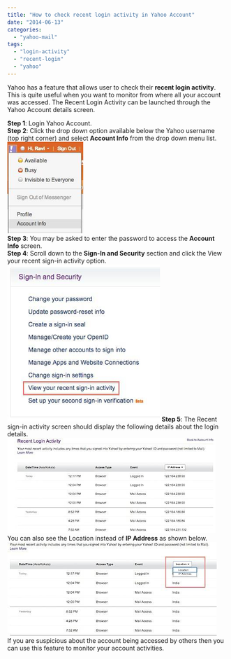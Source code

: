 ```yaml
---
title: "How to check recent login activity in Yahoo Account"
date: "2014-06-13"
categories: 
  - "yahoo-mail"
tags: 
  - "login-activity"
  - "recent-login"
  - "yahoo"
---
```


Yahoo has a feature that allows user to check their **recent login activity**. This is quite useful when you want to monitor from where all your account was accessed. The Recent Login Activity can be launched through the Yahoo Account details screen.

**Step 1**: Login Yahoo Account.  
**Step 2**: Click the drop down option available below the Yahoo username (top right corner) and select **Account Info** from the drop down menu list.  
![201210071214.jpg](/assets/images/201210071214.jpg)  
**Step 3**: You may be asked to enter the password to access the **Account Info** screen.  
**Step 4**: Scroll down to the **Sign-In and Security** section and click the View your recent sign-in activity option.  
![201210071220.jpg](/assets/images/201210071220.jpg) **Step 5**: The Recent sign-in activity screen should display the following details about the login details.  
![Recent Login Activity Yahoo](/assets/images/201210071222.jpg)  
You can also see the Location instead of **IP Address** as shown below.  
![Recent Activity Location](/assets/images/201210071225.jpg)  
If you are suspicious about the account being accessed by others then you can use this feature to monitor your account activities.
